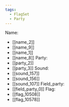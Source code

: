 ```yaml
---
tags:
  - FlagSet
  - Party
---
```

Name:
- [[name_2]]
- [[name_9]]
- [[name_1]]
- [[name_8]]
Party:
- [[party_2]]
- [[party_3]]
Sound:
- [[sound_157]]
- [[sound_156]]
- [[sound_107]]
Field_party:
- [[field_party_0]]
Flag:
- [[flag_10508]]
- [[flag_10578]]
